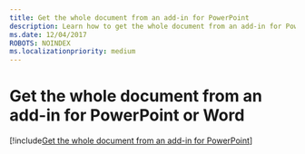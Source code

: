 ```yaml
---
title: Get the whole document from an add-in for PowerPoint
description: Learn how to get the whole document from an add-in for PowerPoint.
ms.date: 12/04/2017
ROBOTS: NOINDEX
ms.localizationpriority: medium
---
```


# Get the whole document from an add-in for PowerPoint or Word

[!include[Get the whole document from an add-in for PowerPoint](../includes/file-get-the-whole-document-from-an-add-in-for-powerpoint-or-word.md)]
